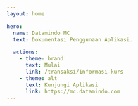 ```yaml
---
layout: home

hero:
  name: Datamindo MC
  text: Dokumentasi Penggunaan Aplikasi.

  actions:
    - theme: brand
      text: Mulai
      link: /transaksi/informasi-kurs
    - theme: alt
      text: Kunjungi Aplikasi
      link: https://mc.datamindo.com
---
```

